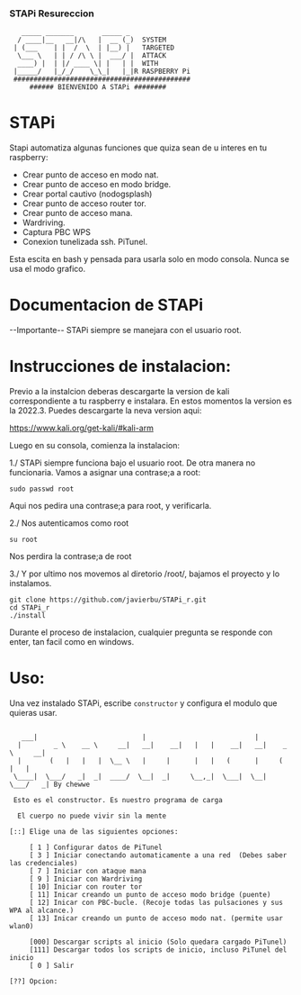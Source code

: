 

### STAPi Resureccion
```
   _____ _______       _____ _ 
  / ____|__   __|/\   |  __ (_)  SYSTEM
 | (___    | |  /  \  | |__) |   TARGETED
  \___ \   | | / /\ \ |  ___/ |  ATTACK
  ____) |  | |/ ____ \| |   | |  WITH
 |_____/   |_/_/    \_\_|   |_|R RASPBERRY Pi
 ############################################
     ###### BIENVENIDO A STAPi ########    
```

STAPi
==========


Stapi automatiza algunas funciones que quiza sean de u interes en tu raspberry:

- Crear punto de acceso en modo nat.
- Crear punto de acceso en modo bridge.
- Crear portal cautivo (nodogsplash)
- Crear punto de acceso router tor.
- Crear punto de acceso mana.
- Wardriving.
- Captura PBC WPS
- Conexion tunelizada ssh. PiTunel.

Esta escita en bash y pensada para usarla solo en modo consola. Nunca se usa el modo grafico.


Documentacion de STAPi
======================
--Importante--
STAPi siempre se manejara con el usuario root.

Instrucciones de instalacion:
==============================
Previo a la instalcion deberas descargarte la version de kali correspondiente a tu raspberry e instalara. 
En estos momentos la version es la 2022.3. Puedes descargarte la neva version aqui:

https://www.kali.org/get-kali/#kali-arm

Luego en su consola, comienza la instalacion:

1./ STAPi siempre funciona bajo el usuario root. De otra manera no funcionaria. Vamos a asignar una contrase;a a root:
```
sudo passwd root
```
Aqui nos pedira una contrase;a para root, y verificarla.

2./ Nos autenticamos como root
```
su root
```
Nos perdira la contrase;a de root

3./ Y por ultimo nos movemos al diretorio /root/, bajamos el proyecto y lo instalamos.
```
git clone https://github.com/javierbu/STAPi_r.git
cd STAPi_r
./install
```

Durante el proceso de instalacion, cualquier pregunta se responde con enter, tan facil como en windows.

Uso:
====

Una vez instalado STAPi, escribe  ``` constructor ``` y configura el modulo que quieras usar.
```

   ___|                          |                           |                  
  |        _ \    __ \     __|   __|    __|   |   |    __|   __|    _ \     __| 
  |       (   |   |   |  \__ \   |     |      |   |   (      |     (   |   |    
 \____|  \___/   _|  _|  ____/  \__|  _|     \__,_|  \___|  \__|  \___/   _| By chewwe    

 Esto es el constructor. Es nuestro programa de carga 

  El cuerpo no puede vivir sin la mente

[::] Elige una de las siguientes opciones:

     [ 1 ] Configurar datos de PiTunel
     [ 3 ] Iniciar conectando automaticamente a una red  (Debes saber las credenciales)
     [ 7 ] Iniciar con ataque mana
     [ 9 ] Iniciar con Wardriving
     [ 10] Iniciar con router tor
     [ 11] Inicar creando un punto de acceso modo bridge (puente)
     [ 12] Inicar con PBC-bucle. (Recoje todas las pulsaciones y sus WPA al alcance.)
     [ 13] Inicar creando un punto de acceso modo nat. (permite usar wlan0)

     [000] Descargar scripts al inicio (Solo quedara cargado PiTunel)
     [111] Descargar todos los scripts de inicio, incluso PiTunel del inicio
     [ 0 ] Salir

[??] Opcion: 
```
